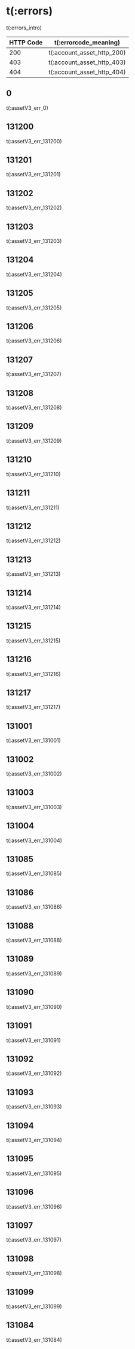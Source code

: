 # t(:errors)

t(:errors_intro)


HTTP Code | t(:errorcode_meaning)
---------- | -------
200 | t(:account_asset_http_200)
403 | t(:account_asset_http_403)
404 | t(:account_asset_http_404)

## 0    
t(:assetV3_err_0)

## 131200
t(:assetV3_err_131200)

## 131201
t(:assetV3_err_131201)

## 131202
t(:assetV3_err_131202)

## 131203
t(:assetV3_err_131203)

## 131204
t(:assetV3_err_131204)

## 131205
t(:assetV3_err_131205)

## 131206
t(:assetV3_err_131206)

## 131207
t(:assetV3_err_131207)

## 131208
t(:assetV3_err_131208)

## 131209
t(:assetV3_err_131209)

## 131210
t(:assetV3_err_131210)

## 131211
t(:assetV3_err_131211)

## 131212
t(:assetV3_err_131212)

## 131213
t(:assetV3_err_131213)

## 131214
t(:assetV3_err_131214)

## 131215
t(:assetV3_err_131215)

## 131216
t(:assetV3_err_131216)

## 131217
t(:assetV3_err_131217)

## 131001
t(:assetV3_err_131001)

## 131002
t(:assetV3_err_131002)

## 131003
t(:assetV3_err_131003)

## 131004
t(:assetV3_err_131004)

## 131085
t(:assetV3_err_131085)

## 131086
t(:assetV3_err_131086)

## 131088
t(:assetV3_err_131088)

## 131089
t(:assetV3_err_131089)

## 131090
t(:assetV3_err_131090)

## 131091
t(:assetV3_err_131091)

## 131092
t(:assetV3_err_131092)

## 131093
t(:assetV3_err_131093)

## 131094
t(:assetV3_err_131094)

## 131095
t(:assetV3_err_131095)

## 131096
t(:assetV3_err_131096)

## 131097
t(:assetV3_err_131097)

## 131098
t(:assetV3_err_131098)

## 131099
t(:assetV3_err_131099)

## 131084
t(:assetV3_err_131084)
